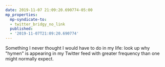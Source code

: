```yaml
---
date: 2019-11-07 21:09:20.690774-05:00
mp_properties:
  mp-syndicate-to:
  - twitter_bridgy_no_link
  published:
  - '2019-11-07T21:09:20.690774'
---
```


Something I never thought I would have to do in my life: look up why "hymen" is appearing in my Twitter feed with greater frequency than one might normally expect.